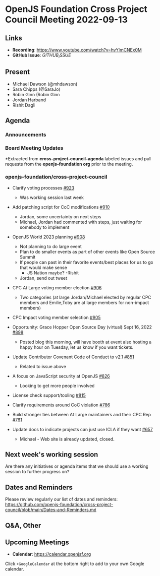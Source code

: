 # OpenJS Foundation Cross Project Council Meeting 2022-09-13

## Links

* **Recording**: https://www.youtube.com/watch?v=hvYlmCNEx0M
* **GitHub Issue**: $GITHUB_ISSUE$

## Present

* Michael Dawson (@mhdawson)
* Sara Chipps (@SaraJo)
* Robin Ginn (Robin Ginn
* Jordan Harband
* Rishit Dagli

## Agenda

### Announcements

### Board Meeting Updates

*Extracted from **cross-project-council-agenda** labeled issues and pull requests from the **openjs-foundation org** prior to the meeting.

### openjs-foundation/cross-project-council

* Clarify voting processes [#923](https://github.com/openjs-foundation/cross-project-council/issues/923)
  * Was working session last week 

* Add patching script for CoC modifications [#910](https://github.com/openjs-foundation/cross-project-council/issues/910)
  * Jordan, some uncertainty on next steps
  * Michael, Jordan had commented with steps, just waiting for somebody to implement

* OpenJS World 2023 planning [#908](https://github.com/openjs-foundation/cross-project-council/issues/908)
  * Not planning to do large event
  * Plan to do smaller events as part of other events like Open Source Summit
  * If people can past in their favorite events/best places for us to go that would make sense
	* JS Nation maybe? -Rishit
  * Jordan, send out tweet

* CPC At Large voting member election [#906](https://github.com/openjs-foundation/cross-project-council/issues/906)
  * Two categories (at large Jordan/Michael elected by regular CPC members and Emilie,Toby are at large members for non-impact members) 

* CPC Impact voting member selection [#905](https://github.com/openjs-foundation/cross-project-council/issues/905)

* Opportunity: Grace Hopper Open Source Day (virtual) Sept 16, 2022 [#898](https://github.com/openjs-foundation/cross-project-council/issues/898)
  * Posted blog this morning, will have booth at event also hosting a happy hour on Tuesday, let us know if you want tickets. 	

* Update Contributor Covenant Code of Conduct to v2.1 [#851](https://github.com/openjs-foundation/cross-project-council/pull/851)
  * Related to issue above

* A focus on JavaScript security at OpenJS [#826](https://github.com/openjs-foundation/cross-project-council/issues/826)
  * Looking to get more people involved

* License check support/tooling [#815](https://github.com/openjs-foundation/cross-project-council/issues/815)

* Clarify requirements around CoC violation [#786](https://github.com/openjs-foundation/cross-project-council/issues/786)

* Build stronger ties between At Large maintainers and their CPC Rep [#761](https://github.com/openjs-foundation/cross-project-council/issues/761)

* Update docs to indicate projects can just use ICLA if they want [#657](https://github.com/openjs-foundation/cross-project-council/issues/657)
  * Michael - Web site is already updated, closed.

## Next week's working session

Are there any initiatives or agenda items that we should use a working session to further progress on?

## Dates and Reminders

Please review regularly our list of dates and reminders:
https://github.com/openjs-foundation/cross-project-council/blob/main/Dates-and-Reminders.md

## Q&A, Other

## Upcoming Meetings

* **Calendar**: <https://calendar.openjsf.org>

Click `+GoogleCalendar` at the bottom right to add to your own Google calendar.

